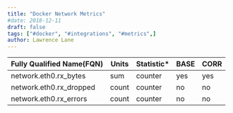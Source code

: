 ```yaml
---
title: "Docker Network Metrics"
#date: 2018-12-11
draft: false
tags: ["#docker", "#integrations", "#metrics",]
author: Lawrence Lane
---
```


| Fully Qualified Name(FQN) | Units | Statistic* | BASE | CORR |
|---------------------------|-------|------------|------|------|
| network.eth0.rx_bytes | sum | counter | yes | yes |
| network.eth0.rx_dropped | count | counter | no | no |
| network.eth0.rx_errors | count | counter | no | no |

